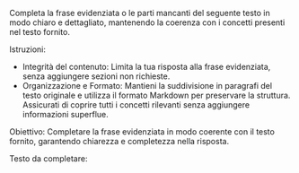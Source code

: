 Completa la frase evidenziata o le parti mancanti del seguente testo in modo chiaro e dettagliato, mantenendo la coerenza con i concetti presenti nel testo fornito.

Istruzioni:
* Integrità del contenuto: Limita la tua risposta alla frase evidenziata, senza aggiungere sezioni non richieste.
* Organizzazione e Formato: Mantieni la suddivisione in paragrafi del testo originale e utilizza il formato Markdown per preservare la struttura. Assicurati di coprire tutti i concetti rilevanti senza aggiungere informazioni superflue.

Obiettivo: Completare la frase evidenziata in modo coerente con il testo fornito, garantendo chiarezza e completezza nella risposta. 

Testo da completare: 
